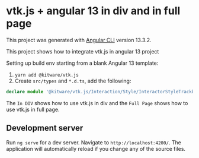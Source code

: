 # vtk.js + angular 13 in div and in full page

This project was generated with [Angular CLI](https://github.com/angular/angular-cli) version 13.3.2.

This project shows how to integrate vtk.js in angular 13 project

Setting up build env starting from a blank Angular 13 template:

1. `yarn add @kitware/vtk.js`
2. Create `src/types` and `*.d.ts`, add the following:
```typescript
declare module '@kitware/vtk.js/Interaction/Style/InteractorStyleTrackballCamera';
```

The `In DIV` shows how to use vtk.js in div and the `Full Page` shows how to use vtk.js in full page.

## Development server

Run `ng serve` for a dev server. Navigate to `http://localhost:4200/`. The application will automatically reload if you change any of the source files.
